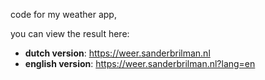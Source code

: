 code for my weather app,

you can view the result here:

- **dutch version**: https://weer.sanderbrilman.nl
- **english version**: https://weer.sanderbrilman.nl?lang=en

